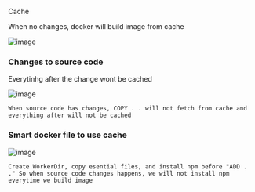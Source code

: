 Cache

When no changes, docker will build image from cache 

![image](https://user-images.githubusercontent.com/29054168/212781003-e5426c72-2364-4300-adf6-258ee89c77d2.png)


### Changes to source code

Everytinhg after the change wont be cached

![image](https://user-images.githubusercontent.com/29054168/212781102-1693ec1b-ef70-4f2c-9c37-d9e7640d115b.png)

```
When source code has changes, COPY . . will not fetch from cache and everything after will not be cached
```


### Smart docker file to use cache

![image](https://user-images.githubusercontent.com/29054168/212781153-c52dcc1b-182d-48a1-ab52-73f827cfa2f7.png)

```
Create WorkerDir, copy esential files, and install npm before "ADD . ." So when source code changes happens, we will not install npm everytime we build image
```
